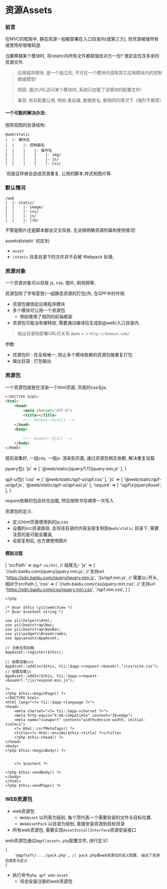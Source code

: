 资源Assets
===

### 前言

在MVC的框架中, 静态资源一般都部署在入口目录内(或第三方), 但资源被谁所有或使用却很难知道.

当要移植某个模块时, 将/static内所有文件都赋值给对方一份? 很定会包含多余的资源文件.

> 应用程序模块, 是一个独立的, 不可在一个模块内调用其它应用模块内的控制器或模型!
>
> 原因: 通过URL访问某个模块时, 系统只加载了该模块的配置文件!
>
> 兼容: 除非配置公用. 例如 表前缀, 数据库名. 都相同的情况下. (强烈不推荐)

#### 一个可能的解决办法:

按照视图的目录结构:
```
@web/static
|  |- 模块名
|  |    |- 控制器名
|  |    |    |- 操作名
|  |    |    |    |- img/
|  |    |    |    |- js/
|  |    |    |    |- css/
```

`但是这样做会造成资源重复, 公用的脚本,样式和图片等.

### 默认情况

```
/web
|  |- static/
|  |    |- image/
|  |    |- css/
|  |    |- js/
|  |    |- lib/
```

不管是图片还是脚本都会交叉存放. 无法很明确资源所属和使用情况!



assets` 和 `static` 的区别:

- `asset`
- `/static` 目录目录下的文件并不会被 Webpack 处理;

### 资源对象

一个资源对象可以存放 js, css, 图片, 和视频等;

资源包除了字母意思(一组静态资源的打包)外, 在QPF中的作用:

- 资源包被绑定应用程序模块
- 多个模块可公用一个资源包
	- 例如使用了相同的前端框架
- 资源包可能没有被释放, 需要通过编译后生成到@web/入口目录内.

> 输出目录和部署URL的关系 `@web` = > `http://domain.com/` 

参数:
- 资源包ID : 在全局唯一, 防止多个模块依赖的资源包被重复打包.
- 输出目录 : 打包输出





### 资源包

一个资源包就是在渲染一个html页面, 页面的css与js;

```html
<!DOCTYPE html>
<html>
	<head>
		<meta charset="UTF-8">
		<title></title>
		<!-- Assest::$css[] -->
	</head>
	<body>
	
		<!-- Assest::$js[] -->
	</body>
</html>
```
提前收集好, 一组css, 一组js. 渲染到页面, 通过资源包相互依赖, 解决重复加载

jquery包{
	'js' => [
		'@web/static/jquery/1.11/jquery.min.js'
	],
}

qpf-ui包{
	'css' => [
		'@web/static/qpf-ui/qpf.css'
	],
	'js' => [
		'@web/static/qpf-ui/qpf.js',
		'@web/static/qpf-ui/qpf.ext.js'
	],
	'require' => [
		'\qpf\x\jqueryAsset',
	],
}

require依赖的包会优先加载,
然后按照书写顺序一次写入


资源包的定义:
- 定义html页面使用到的js,css
- 设置的src目录路径, 会将该目录的内容全部复制到`@web/static` 目录下, 需要注意的是可能会覆盖,
- 全部复制后, 也方便使用图片

#### 模拟过程

[
	'srcPath' => `@qpf-ui/dst`, // 结尾无`/`
	'js'	=> [
		'//sdn.baidu.com/jquery/jquery.min.js', // 支持url
		'https://sdn.baidu.com/jquery/jquery.min.js',
		'/js/qpf.min.js', // 需要以`/`开头, 相对于srcPath
	],
	'css'	=> [
		'//sdn.baidu.com/css/jquery.min.css', // 支持url
		'https://sdn.baidu.com/css/jquery.min.css',
		'/qpf.min.css',
	]
]

```
<?php
 
/* @var $this \yii\web\View */
/* @var $content string */
 
use yii\helpers\Html;
use yii\bootstrap\Nav;
use yii\bootstrap\NavBar;
use yii\widgets\Breadcrumbs;
use app\assets\AppAsset;
 
// 注册全局加载
AppAsset::register($this);
 
// 按需加载css
AppAsset::addCss($this, Yii::$app->request->baseUrl."/css/site.css");
// 按需加载js
AppAsset::addJs($this, Yii::$app->request->baseUrl."/js/respond.min.js");
 
?>
<?php $this->beginPage() ?>
<!DOCTYPE html>
<html lang="<?= Yii::$app->language ?>">
<head>
    <meta charset="<?= Yii::$app->charset ?>">
    <meta http-equiv="X-UA-Compatible" content="IE=edge">
    <meta name="viewport" content="width=device-width, initial-scale=1">
    <?= Html::csrfMetaTags() ?>
    <title><?= Html::encode($this->title) ?></title>
    <?php $this->head() ?>
</head>
<body>
<?php $this->beginBody() ?>
 
         
    <?= $content ?>
 
<?php $this->endBody() ?>
</body>
</html>
<?php $this->endPage() ?>
```





### WEB资源包

- web资源包
  - `WebAsset` 以列表为级别,  每个项代表一个需要安装的文件与目标位置.
  - `WebAssetPack` 以目录为级别, 直接安装资源到目标目录
- 所有web资源包, 需要实现`AssetInstallInterface`资源安装接口

web资源包通过`@qpf/assets.php`配置文件, 进行定义!

```
[
	'@qpfsoft/..../pack.php', // pack.php是web资源包的定义配置, 描述了资源包类型与定义
]
```

- 执行命令`php qpf web:asset`
  - 将会安装注册的web资源包